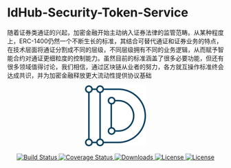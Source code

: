 # IdHub-Security-Token-Service
随着证券类通证的兴起，加密金融开始主动纳入证券法律的监管范畴。从某种程度上，ERC-1400仍然一个不断生长的标准，其结合可替代通证和证券业务的特点，在技术层面将通证分割成不同的层级，不同层级拥有不同的业务逻辑，从而赋予智能合约对通证更细粒度的控制能力。虽然目前的标准涵盖了很多必要功能，但还有很多领域值得讨论，我们相信，通过区块链从业者的努力，各方就互操作标准终会达成共识，并为加密金融释放更大流动性提供协议基础
<div align=center><img src="https://raw.githubusercontent.com/idhub-did-plus/Security-Token-Contract/master/image/WechatIMG611.png"/></div>
<p align="center">
	<a href="https://circleci.com/gh/vuejs/vue/tree/dev">
		<img src="https://img.shields.io/circleci/project/github/vuejs/vue/dev.svg" alt="Build Status">
	</a>
	<a href="https://codecov.io/github/vuejs/vue?branch=dev">
		<img src="https://img.shields.io/codecov/c/github/vuejs/vue/dev.svg" alt="Coverage Status">
	</a>
	<a href="https://www.npmjs.com/package/vue">
		<img src="https://img.shields.io/npm/dm/vue.svg" alt="Downloads">
	</a>
	<a href="https://www.npmjs.com/package/vue">
		<img src="https://img.shields.io/npm/l/vue.svg" alt="License">
	</a>
	<a href="https://chat.vuejs.org/">
		<img src="https://img.shields.io/badge/chat-on%20discord-7289da.svg" alt="License">
	</a>
</p>

